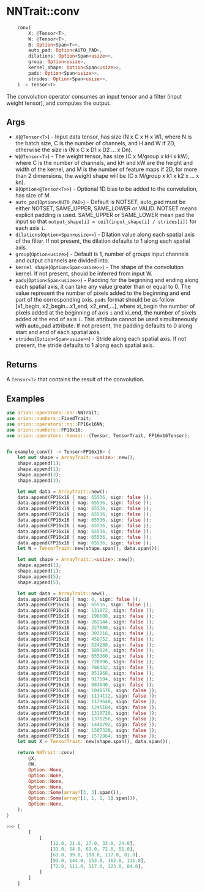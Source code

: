 
# NNTrait::conv

```rust
    conv(
        X: @Tensor<T>,
        W: @Tensor<T>,
        B: Option<Span<T>>,
        auto_pad: Option<AUTO_PAD>,
        dilations: Option<Span<usize>>,
        group: Option<usize>,
        kernel_shape: Option<Span<usize>>,
        pads: Option<Span<usize>>,
        strides: Option<Span<usize>>,
    ) -> Tensor<T>
```

The convolution operator consumes an input tensor and a filter (input weight tensor), and computes the output.

## Args

* `X`(`@Tensor<T>`) - Input data tensor, has size (N x C x H x W), where N is the batch size, C is the number of channels, and H and W if 2D, otherwise the size is (N x C x D1 x D2 ... x Dn).
* `W`(`@Tensor<T>`) - The weight tensor, has size (C x M/group x kH x kW), where C is the number of channels, and kH and kW are the height and width of the kernel, and M is the number of feature maps if 2D, for more than 2 dimensions, the weight shape will be (C x M/group x k1 x k2 x ... x kn).
* `B`(`Option<@Tensor<T>>`) - Optional 1D bias to be added to the convolution, has size of M.
* `auto_pad`(`Option<AUTO_PAD>`) - Default is NOTSET, auto_pad must be either NOTSET, SAME_UPPER, SAME_LOWER or VALID. NOTSET means explicit padding is used. SAME_UPPER or SAME_LOWER mean pad the input so that `output_shape[i] = ceil(input_shape[i] / strides[i])` for each axis `i`.
* `dilations`(`Option<Span<usize>>`) - Dilation value along each spatial axis of the filter. If not present, the dilation defaults to 1 along each spatial axis.
* `group`(`Option<usize>`) - Default is 1, number of groups input channels and output channels are divided into.
* `kernel_shape`(`Option<Span<usize>>`) - The shape of the convolution kernel. If not present, should be inferred from input W.
* `pads`(`Option<Span<usize>>`) - Padding for the beginning and ending along each spatial axis, it can take any value greater than or equal to 0. The value represent the number of pixels added to the beginning and end part of the corresponding axis. `pads` format should be as follow [x1_begin, x2_begin...x1_end, x2_end,...], where xi_begin the number of pixels added at the beginning of axis `i` and xi_end, the number of pixels added at the end of axis `i`. This attribute cannot be used simultaneously with auto_pad attribute. If not present, the padding defaults to 0 along start and end of each spatial axis.
* `strides`(`Option<Span<usize>>`) - Stride along each spatial axis. If not present, the stride defaults to 1 along each spatial axis.

## Returns

A `Tensor<T>` that contains the result of the convolution.

## Examples
    
```rust
use orion::operators::nn::NNTrait;
use orion::numbers::FixedTrait;
use orion::operators::nn::FP16x16NN;
use orion::numbers::FP16x16;
use orion::operators::tensor::{Tensor, TensorTrait, FP16x16Tensor};


fn example_conv() -> Tensor<FP16x16> {
    let mut shape = ArrayTrait::<usize>::new();
    shape.append(1);
    shape.append(1);
    shape.append(3);
    shape.append(3);

    let mut data = ArrayTrait::new();
    data.append(FP16x16 { mag: 65536, sign: false });
    data.append(FP16x16 { mag: 65536, sign: false });
    data.append(FP16x16 { mag: 65536, sign: false });
    data.append(FP16x16 { mag: 65536, sign: false });
    data.append(FP16x16 { mag: 65536, sign: false });
    data.append(FP16x16 { mag: 65536, sign: false });
    data.append(FP16x16 { mag: 65536, sign: false });
    data.append(FP16x16 { mag: 65536, sign: false });
    data.append(FP16x16 { mag: 65536, sign: false });
    let W = TensorTrait::new(shape.span(), data.span());

    let mut shape = ArrayTrait::<usize>::new();
    shape.append(1);
    shape.append(1);
    shape.append(5);
    shape.append(5);

    let mut data = ArrayTrait::new();
    data.append(FP16x16 { mag: 0, sign: false });
    data.append(FP16x16 { mag: 65536, sign: false });
    data.append(FP16x16 { mag: 131072, sign: false });
    data.append(FP16x16 { mag: 196608, sign: false });
    data.append(FP16x16 { mag: 262144, sign: false });
    data.append(FP16x16 { mag: 327680, sign: false });
    data.append(FP16x16 { mag: 393216, sign: false });
    data.append(FP16x16 { mag: 458752, sign: false });
    data.append(FP16x16 { mag: 524288, sign: false });
    data.append(FP16x16 { mag: 589824, sign: false });
    data.append(FP16x16 { mag: 655360, sign: false });
    data.append(FP16x16 { mag: 720896, sign: false });
    data.append(FP16x16 { mag: 786432, sign: false });
    data.append(FP16x16 { mag: 851968, sign: false });
    data.append(FP16x16 { mag: 917504, sign: false });
    data.append(FP16x16 { mag: 983040, sign: false });
    data.append(FP16x16 { mag: 1048576, sign: false });
    data.append(FP16x16 { mag: 1114112, sign: false });
    data.append(FP16x16 { mag: 1179648, sign: false });
    data.append(FP16x16 { mag: 1245184, sign: false });
    data.append(FP16x16 { mag: 1310720, sign: false });
    data.append(FP16x16 { mag: 1376256, sign: false });
    data.append(FP16x16 { mag: 1441792, sign: false });
    data.append(FP16x16 { mag: 1507328, sign: false });
    data.append(FP16x16 { mag: 1572864, sign: false });
    let mut X = TensorTrait::new(shape.span(), data.span());

    return NNTrait::conv(
        @X,
        @W,
        Option::None,
        Option::None,
        Option::None,
        Option::None,
        Option::Some(array![3, 3].span()),
        Option::Some(array![1, 1, 1, 1].span()),
        Option::None,
    );
}

>>> [
        [
            [
                [12.0, 21.0, 27.0, 33.0, 24.0],  
                [33.0, 54.0, 63.0, 72.0, 51.0],
                [63.0, 99.0, 108.0, 117.0, 81.0],
                [93.0, 144.0, 153.0, 162.0, 111.0],
                [72.0, 111.0, 117.0, 123.0, 84.0],
            ]
        ]
    ]

````

